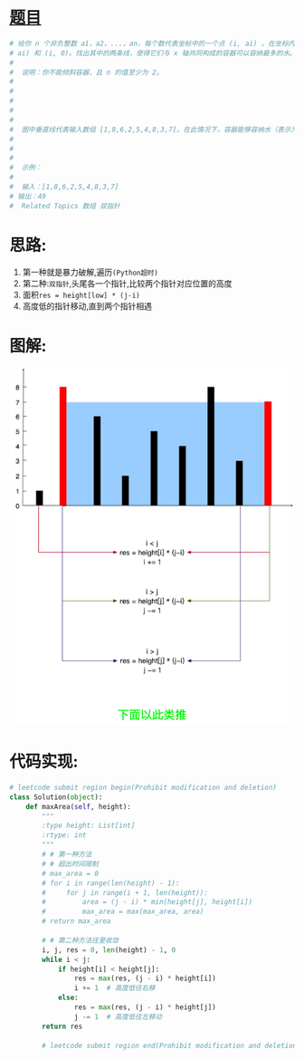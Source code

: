 # [题目](https://leetcode-cn.com/problems/container-with-most-water/) 
```python
# 给你 n 个非负整数 a1，a2，...，an，每个数代表坐标中的一个点 (i, ai) 。在坐标内画 n 条垂直线，垂直线 i 的两个端点分别为 (i, 
# ai) 和 (i, 0)。找出其中的两条线，使得它们与 x 轴共同构成的容器可以容纳最多的水。 
# 
#  说明：你不能倾斜容器，且 n 的值至少为 2。 
# 
#  
# 
#  
# 
#  图中垂直线代表输入数组 [1,8,6,2,5,4,8,3,7]。在此情况下，容器能够容纳水（表示为蓝色部分）的最大值为 49。 
# 
#  
# 
#  示例： 
# 
#  输入：[1,8,6,2,5,4,8,3,7]
# 输出：49 
#  Related Topics 数组 双指针
```

# 思路:

1. 第一种就是暴力破解,遍历`(Python超时)`
2. 第二种:`双指针`,头尾各一个指针,比较两个指针对应位置的高度
3. 面积`res = height[low] * (j-i)`
4. 高度低的指针移动,直到两个指针相遇

# 图解:
![](../Leetcode图解/[11]盛水最多的容器.png)

# 代码实现:
```python
# leetcode submit region begin(Prohibit modification and deletion)
class Solution(object):
    def maxArea(self, height):
        """
        :type height: List[int]
        :rtype: int
        """
        # # 第一种方法
        # # 超出时间限制
        # max_area = 0
        # for i in range(len(height) - 1):
        #     for j in range(i + 1, len(height)):
        #         area = (j - i) * min(height[j], height[i])
        #         max_area = max(max_area, area)
        # return max_area

        # # 第二种方法往里收敛
        i, j, res = 0, len(height) - 1, 0
        while i < j:
            if height[i] < height[j]:
                res = max(res, (j - i) * height[i])
                i += 1  # 高度低往右移
            else:
                res = max(res, (j - i) * height[j])
                j -= 1  # 高度低往左移动
        return res

        # leetcode submit region end(Prohibit modification and deletion)

```

